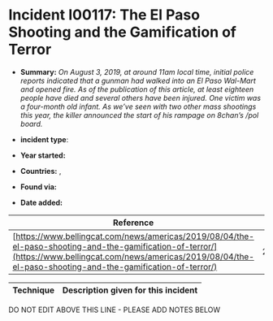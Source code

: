 # Incident I00117: The El Paso Shooting and the Gamification of Terror

* **Summary:** <i>On August 3, 2019, at around 11am local time, initial police reports indicated that a gunman had walked into an El Paso Wal-Mart and opened fire. As of the publication of this article, at least eighteen people have died and several others have been injured. One victim was a four-month old infant. As we’ve seen with two other mass shootings this year, the killer announced the start of his rampage on 8chan’s /pol board.</i>

* **incident type**: 

* **Year started:** 

* **Countries:**  , 

* **Found via:** 

* **Date added:** 


| Reference | Pub Date | Authors | Org | Archive |
| --------- | -------- | ------- | --- | ------- |
| [https://www.bellingcat.com/news/americas/2019/08/04/the-el-paso-shooting-and-the-gamification-of-terror/](https://www.bellingcat.com/news/americas/2019/08/04/the-el-paso-shooting-and-the-gamification-of-terror/) | 2019/08/04 | Robert Evans | bellingcat | [https://web.archive.org/web/20190804002224/https://www.bellingcat.com/news/americas/2019/08/04/the-el-paso-shooting-and-the-gamification-of-terror/](https://web.archive.org/web/20190804002224/https://www.bellingcat.com/news/americas/2019/08/04/the-el-paso-shooting-and-the-gamification-of-terror/) |

 

| Technique | Description given for this incident |
| --------- | ------------------------- |


DO NOT EDIT ABOVE THIS LINE - PLEASE ADD NOTES BELOW